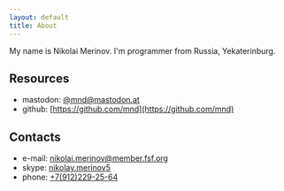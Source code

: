 ```yaml
---
layout: default
title: About
---
```

My name is Nikolai Merinov. I'm programmer from Russia, Yekaterinburg.

Resources
---------
- mastodon: [@mnd@mastodon.at](https://mastodon.at/@mnd)
- github: [https://github.com/mnd](https://github.com/mnd)

Contacts
--------
- e-mail: [nikolai.merinov@member.fsf.org](mailto:nikolai.merinov@member.fsf.org)
- skype: [nikolay.merinov5](skype:nikolay.merinov5)
- phone: [+7(912)229-25-64](tel:+7-912-229-25-64)
